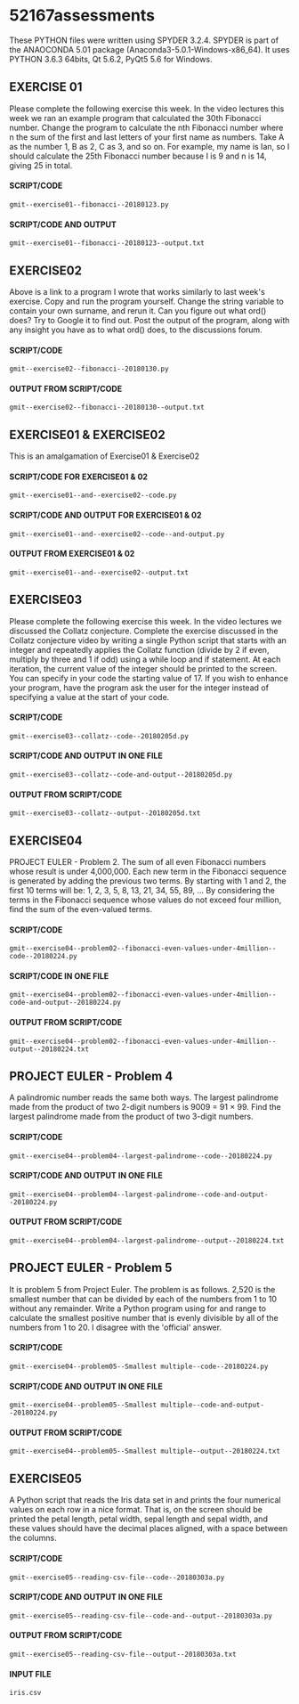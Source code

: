 # 52167assessments

These PYTHON files were written using SPYDER 3.2.4.
SPYDER is part of the ANAOCONDA 5.01 package (Anaconda3-5.0.1-Windows-x86_64).
It uses PYTHON 3.6.3 64bits, Qt 5.6.2, PyQt5 5.6 for Windows.

## EXERCISE 01
Please complete the following exercise this week. In the video lectures this 
week we ran an example program that calculated the 30th Fibonacci number. 
Change the program to calculate the nth Fibonacci number where n the sum of 
the first and last letters of your first name as numbers. 
Take A as the number 1, B as 2, C as 3, and so on. 
For example, my name is Ian, so I should calculate the 25th Fibonacci number 
because I is 9 and n is 14, giving 25 in total.

#### SCRIPT/CODE
	gmit--exercise01--fibonacci--20180123.py
#### SCRIPT/CODE AND OUTPUT
	gmit--exercise01--fibonacci--20180123--output.txt

## EXERCISE02
Above is a link to a program I wrote that works similarly to last week's 
exercise. Copy and run the program yourself. Change the string variable 
to contain your own surname, and rerun it. Can you figure out what ord()
does? Try to Google it to find out. Post the output of the program, along
with any insight you have as to what ord() does, to the discussions forum.

#### SCRIPT/CODE	
	gmit--exercise02--fibonacci--20180130.py
#### OUTPUT FROM SCRIPT/CODE
	gmit--exercise02--fibonacci--20180130--output.txt	
	
## EXERCISE01 & EXERCISE02
This is an amalgamation of Exercise01 & Exercise02
	
#### SCRIPT/CODE FOR EXERCISE01 & 02
	gmit--exercise01--and--exercise02--code.py	
#### SCRIPT/CODE AND OUTPUT FOR EXERCISE01 & 02
	gmit--exercise01--and--exercise02--code--and-output.py
#### OUTPUT FROM EXERCISE01 & 02
	gmit--exercise01--and--exercise02--output.txt
	
## EXERCISE03
Please complete the following exercise this week. In the video lectures we 
discussed the Collatz conjecture. Complete the exercise discussed in the 
Collatz conjecture video by writing a single Python script that starts with
an integer and repeatedly applies the Collatz function (divide by 2 if even,
multiply by three and 1 if odd) using a while loop and if statement. At each
iteration, the current value of the integer should be printed to the screen.
You can specify in your code the starting value of 17. If you wish to enhance
your program, have the program ask the user for the integer instead of 
specifying a value at the start of your code.

#### SCRIPT/CODE	
	gmit--exercise03--collatz--code--20180205d.py
#### SCRIPT/CODE AND OUTPUT IN ONE FILE
	gmit--exercise03--collatz--code-and-output--20180205d.py
#### OUTPUT FROM SCRIPT/CODE
	gmit--exercise03--collatz--output--20180205d.txt
	
## EXERCISE04
PROJECT EULER - Problem 2.  The sum of all even Fibonacci numbers whose result is under 4,000,000.
Each new term in the Fibonacci sequence is generated by adding the previous two terms. 
By starting with 1 and 2, the first 10 terms will be:
1, 2, 3, 5, 8, 13, 21, 34, 55, 89, ...
By considering the terms in the Fibonacci sequence whose values do not exceed four million, find the sum of the even-valued terms.

#### SCRIPT/CODE
    gmit--exercise04--problem02--fibonacci-even-values-under-4million--code--20180224.py
#### SCRIPT/CODE IN ONE FILE
	gmit--exercise04--problem02--fibonacci-even-values-under-4million--code-and-output--20180224.py
#### OUTPUT FROM SCRIPT/CODE
	gmit--exercise04--problem02--fibonacci-even-values-under-4million--output--20180224.txt

## PROJECT EULER - Problem 4
A palindromic number reads the same both ways. The largest palindrome made from 
the product of two 2-digit numbers is 9009 = 91 × 99.
Find the largest palindrome made from the product of two 3-digit numbers.
####  SCRIPT/CODE 
	gmit--exercise04--problem04--largest-palindrome--code--20180224.py
####  SCRIPT/CODE AND OUTPUT IN ONE FILE
	gmit--exercise04--problem04--largest-palindrome--code-and-output--20180224.py
#### OUTPUT FROM SCRIPT/CODE	
	gmit--exercise04--problem04--largest-palindrome--output--20180224.txt
	

## PROJECT EULER - Problem 5
It is problem 5 from Project Euler. The problem is as follows. 2,520 is the 
smallest number that can be divided by each of the numbers from 1 to 10 
without any remainder. Write a Python program using for and range to 
calculate the smallest positive number that is evenly divisible by all 
of the numbers from 1 to 20.  I disagree with the 'official' answer.

#### SCRIPT/CODE 
	gmit--exercise04--problem05--Smallest multiple--code--20180224.py
#### SCRIPT/CODE AND OUTPUT IN ONE FILE
	gmit--exercise04--problem05--Smallest multiple--code-and-output--20180224.py
#### OUTPUT FROM SCRIPT/CODE	
	gmit--exercise04--problem05--Smallest multiple--output--20180224.txt


## EXERCISE05
A Python script that reads the Iris data set in and prints the four numerical 
values on each row in a nice format. That is, on the screen should be printed
the petal length, petal width, sepal length and sepal width, and these values
should have the decimal places aligned, with a space between the columns.
 
#### SCRIPT/CODE
	gmit--exercise05--reading-csv-file--code--20180303a.py
#### SCRIPT/CODE AND OUTPUT IN ONE FILE
    gmit--exercise05--reading-csv-file--code-and--output--20180303a.py
#### OUTPUT FROM SCRIPT/CODE	
	gmit--exercise05--reading-csv-file--output--20180303a.txt	
#### INPUT FILE
    iris.csv

